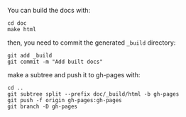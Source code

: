 You can build the docs with:

```
cd doc
make html
```

then, you need to commit the generated `_build` directory:

```
git add _build
git commit -m "Add built docs"
```

make a subtree and push it to gh-pages with:

```
cd ..
git subtree split --prefix doc/_build/html -b gh-pages
git push -f origin gh-pages:gh-pages
git branch -D gh-pages
```

